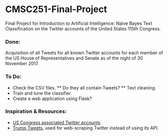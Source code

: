 # CMSC251-Final-Project
Final Project for Introduction to Artificial Intelligence: Naive Bayes Text Classification on the Twitter accounts of the United States 115th Congress.

### Done:
Acquisition of all Tweets for all known Twitter accounts for each member of the US House of Representatives and Senate as of the night of 30 November 2017.

### To Do:
* Check the CSV files.
** Do they all contain Tweets?
** Text cleaning.
* Train and tune the classifier.
* Create a web application using Flask?

### Inspiration & Resources:
* [US Congress associated Twitter accounts](https://gwu-libraries.github.io/sfm-ui/posts/2017-05-23-congress-seed-list).
* [Trump Tweets](https://github.com/sashaperigo/Trump-Tweets), used for web-scraping Twitter instead of using its API.
